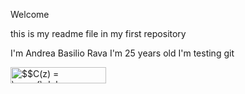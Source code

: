 Welcome

this is my readme file in my first repository

I'm Andrea Basilio Rava
I'm 25 years old
I'm testing git

<img src="https://bit.ly/3ck4H4p" align="center" border="0" alt="$$C(z) = \sum_{\alpha =1}^{m}C_{\alpha}(z)$$" width="153" height="26" />
